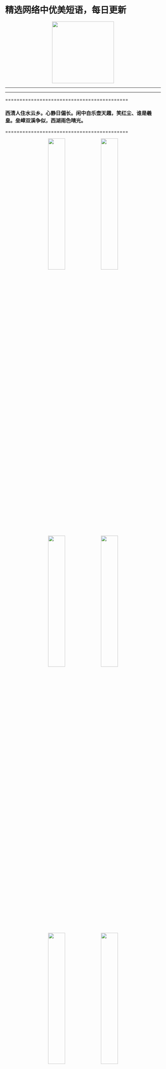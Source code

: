  # 精选网络中优美短语，每日更新

<p align="center">
  <a href="https://github.com/xxjwxc/PoetryRhyme">
    <img src="img/logo/logo2.jpg" width="200">
  </a>
</p>

-----------------------------------



-----------------------------------
===========================================
### 西清人住水云乡。心静日偏长。闲中自乐壶天趣，笑红尘、谁是羲皇。垒嶂双溪争似，西湖雨色晴光。 ​
===========================================

<p align="center" margin: 0 auto;>
<img src="http://wx4.sinaimg.cn/large/006qmtKlly1gdtgdzkemyj30j60ct77p.jpg" width=33%>
<img src="http://wx4.sinaimg.cn/large/006qmtKlly1gdtgdzt494j30j60cu0v7.jpg" width=33%>
<img src="http://wx4.sinaimg.cn/large/006qmtKlly1gdtgdzlfmcj30j60cvwhv.jpg" width=33%>
<img src="http://wx4.sinaimg.cn/large/006qmtKlly1gdtgdzuijxj30j60cv77u.jpg" width=33%>
<img src="http://wx4.sinaimg.cn/large/006qmtKlly1gdtgdzlp6wj30j60ctwj4.jpg" width=33%>
<img src="http://wx4.sinaimg.cn/large/006qmtKlly1gdtgdzlg31j30j60cy78x.jpg" width=33%>
<img src="http://wx4.sinaimg.cn/large/006qmtKlly1gdtgdzp45pj30j60cpn1u.jpg" width=33%>
<img src="http://wx4.sinaimg.cn/large/006qmtKlly1gdtgdzpeyej30j60crq5g.jpg" width=33%>
<img src="http://wx4.sinaimg.cn/large/006qmtKlly1gdtgdzrlyfj30j60czgpl.jpg" width=33%>
</p>
<font color=red size=1>2020-04-15 10:20:03 </font>

-----------------------------------

-----------------------------------
===========================================
### 柳丝烟雨，朦胧楼阁。 ​
===========================================

<p align="center" margin: 0 auto;>
<img src="http://wx4.sinaimg.cn/large/006qmtKlly1gdtgcp3ak3j30j60coju5.jpg" width=33%>
<img src="http://wx4.sinaimg.cn/large/006qmtKlly1gdtgcp50srj30ec0lvtcv.jpg" width=33%>
<img src="http://wx4.sinaimg.cn/large/006qmtKlly1gdtgcp3y23j30j60ct418.jpg" width=33%>
<img src="http://wx4.sinaimg.cn/large/006qmtKlly1gdtgcp4iu5j30j60cq76v.jpg" width=33%>
<img src="http://wx4.sinaimg.cn/large/006qmtKlly1gdtgcp33i5j30j60coq55.jpg" width=33%>
<img src="http://wx4.sinaimg.cn/large/006qmtKlly1gdtgcp3dnhj30j60cxmzt.jpg" width=33%>
<img src="http://wx4.sinaimg.cn/large/006qmtKlly1gdtgcp93guj30e90lp0xe.jpg" width=33%>
<img src="http://wx4.sinaimg.cn/large/006qmtKlly1gdtgcp9liqj30j60cnju1.jpg" width=33%>
<img src="http://wx4.sinaimg.cn/large/006qmtKlly1gdtgcpbqr0j30j60cun1f.jpg" width=33%>
</p>
<font color=red size=1>2020-04-15 08:20:03 </font>

-----------------------------------

-----------------------------------
===========================================
### 云山叠叠几千重，幽谷路深绝人踪。
### 碧涧清流多胜境，时来鸟语合人心。
### [心]早安[心] ​
===========================================

<p align="center" margin: 0 auto;>
<img src="http://wx1.sinaimg.cn/large/006qmtKlly1gdtgawwbl6j30j60hjtgf.jpg" width=33%>
<img src="http://wx1.sinaimg.cn/large/006qmtKlly1gdtgawjsp1j30j60pcwnc.jpg" width=33%>
<img src="http://wx1.sinaimg.cn/large/006qmtKlly1gdtgawmocpj30j60sqn82.jpg" width=33%>
<img src="http://wx1.sinaimg.cn/large/006qmtKlly1gdtgavskn5j30j60l4wmk.jpg" width=33%>
<img src="http://wx1.sinaimg.cn/large/006qmtKlly1gdtgavrx4aj30j6157tfd.jpg" width=33%>
<img src="http://wx1.sinaimg.cn/large/006qmtKlly1gdtgavv6y3j30j60t0wq4.jpg" width=33%>
<img src="http://wx1.sinaimg.cn/large/006qmtKlly1gdtgavzrm4j30j60wt7ij.jpg" width=33%>
<img src="http://wx1.sinaimg.cn/large/006qmtKlly1gdtgaw11njj30j60nytk0.jpg" width=33%>
<img src="http://wx1.sinaimg.cn/large/006qmtKlly1gdtgaw1fugj30j60sl0x7.jpg" width=33%>
</p>
<font color=red size=1>2020-04-15 06:20:03 </font>

-----------------------------------

-----------------------------------
===========================================
### 去岁看花曾冒雨，今年冒雨复看花。[月亮]晚安[月亮] ​
===========================================

<p align="center" margin: 0 auto;>
<img src="http://wx1.sinaimg.cn/large/006qmtKlly1gdsb3vpl4sj30j60csju6.jpg" width=33%>
<img src="http://wx1.sinaimg.cn/large/006qmtKlly1gdsb3vxljsj30j60cs40n.jpg" width=33%>
<img src="http://wx1.sinaimg.cn/large/006qmtKlly1gdsb3w0gv5j30j60csadl.jpg" width=33%>
<img src="http://wx1.sinaimg.cn/large/006qmtKlly1gdsb3vq8grj30j60csgp9.jpg" width=33%>
<img src="http://wx1.sinaimg.cn/large/006qmtKlly1gdsb3w6btlj30j60csjum.jpg" width=33%>
<img src="http://wx1.sinaimg.cn/large/006qmtKlly1gdsb3vrz78j30j60cjtcs.jpg" width=33%>
<img src="http://wx1.sinaimg.cn/large/006qmtKlly1gdsb3vzxmxj30iz0sg7bf.jpg" width=33%>
<img src="http://wx1.sinaimg.cn/large/006qmtKlly1gdsb3w0k1pj30j60cstc7.jpg" width=33%>
<img src="http://wx1.sinaimg.cn/large/006qmtKlly1gdsb3w2nqyj30j60csmzb.jpg" width=33%>
</p>
<font color=red size=1>2020-04-14 22:20:03 </font>

-----------------------------------

-----------------------------------
===========================================
### #好书推荐# 【八大文学名家作品】鲁迅+萧红+朱自清+冰心+沈从文+老舍+叶圣陶+汪曾祺 http://t.cn/A6wMZ8jT ​
===========================================

<p align="center" margin: 0 auto;>
<img src="http://wx3.sinaimg.cn/large/006qmtKlly1gdtkik07z5j30m80m8wof.jpg" width=33%>
<img src="http://wx3.sinaimg.cn/large/006qmtKlly1gdtkik1r46j30m80m87g7.jpg" width=33%>
<img src="http://wx3.sinaimg.cn/large/006qmtKlly1gdtkik5axvj30m80m8gxf.jpg" width=33%>
</p>
<font color=red size=1>2020-04-14 20:30:09 </font>

-----------------------------------

-----------------------------------
===========================================
### 京国多年情尽改，忽听春雨忆江南。 ​
===========================================

<p align="center" margin: 0 auto;>
<img src="http://wx3.sinaimg.cn/large/006qmtKlly1gdsb2ioqnjj30j609ugmu.jpg" width=33%>
<img src="http://wx3.sinaimg.cn/large/006qmtKlly1gdsb2iw8k6j30il0b5adb.jpg" width=33%>
<img src="http://wx3.sinaimg.cn/large/006qmtKlly1gdsb2j553nj30d50hwn2j.jpg" width=33%>
<img src="http://wx3.sinaimg.cn/large/006qmtKlly1gdsb2j0ey9j30j60r1jww.jpg" width=33%>
<img src="http://wx3.sinaimg.cn/large/006qmtKlly1gdsb2ip94pj30j60csmyt.jpg" width=33%>
<img src="http://wx3.sinaimg.cn/large/006qmtKlly1gdsb2irrfej30hz0bb41l.jpg" width=33%>
<img src="http://wx3.sinaimg.cn/large/006qmtKlly1gdsb2iu55jj30j60rj0w1.jpg" width=33%>
<img src="http://wx3.sinaimg.cn/large/006qmtKlly1gdsb2itnpdj30j60csacj.jpg" width=33%>
<img src="http://wx3.sinaimg.cn/large/006qmtKlly1gdsb2ixgu1j30j60cstar.jpg" width=33%>
</p>
<font color=red size=1>2020-04-14 18:20:03 </font>

-----------------------------------

-----------------------------------
===========================================
### 花气香诸寺，湖光湿半城。 ​
===========================================

<p align="center" margin: 0 auto;>
<img src="http://wx3.sinaimg.cn/large/006qmtKlly1gdsb14li53j30j60kb45a.jpg" width=33%>
<img src="http://wx3.sinaimg.cn/large/006qmtKlly1gdsb14tz4pj30j60ctgqh.jpg" width=33%>
<img src="http://wx3.sinaimg.cn/large/006qmtKlly1gdsb14uiruj30j60ctjw1.jpg" width=33%>
<img src="http://wx3.sinaimg.cn/large/006qmtKlly1gdsb14k5qqj30j60cr0wz.jpg" width=33%>
<img src="http://wx3.sinaimg.cn/large/006qmtKlly1gdsb14nfpdj30j60dstdn.jpg" width=33%>
<img src="http://wx3.sinaimg.cn/large/006qmtKlly1gdsb14kk3kj30j60cr0wj.jpg" width=33%>
<img src="http://wx3.sinaimg.cn/large/006qmtKlly1gdsb14qhphj30j60ct43a.jpg" width=33%>
<img src="http://wx3.sinaimg.cn/large/006qmtKlly1gdsb14qf05j30j60cs76w.jpg" width=33%>
<img src="http://wx3.sinaimg.cn/large/006qmtKlly1gdsb14tzuvj30j60y2dls.jpg" width=33%>
</p>
<font color=red size=1>2020-04-14 16:20:03 </font>

-----------------------------------

-----------------------------------
===========================================
### 草木摇落，幽兰独芳 ​
===========================================

<p align="center" margin: 0 auto;>
<img src="http://wx3.sinaimg.cn/large/006qmtKlly1gdsazqr33bj30j60cuwfv.jpg" width=33%>
<img src="http://wx3.sinaimg.cn/large/006qmtKlly1gdsazqrhc3j30j60cujt8.jpg" width=33%>
<img src="http://wx3.sinaimg.cn/large/006qmtKlly1gdsazqrdswj30j60cuabg.jpg" width=33%>
<img src="http://wx3.sinaimg.cn/large/006qmtKlly1gdsazqrk8zj30j60cuta9.jpg" width=33%>
<img src="http://wx3.sinaimg.cn/large/006qmtKlly1gdsazqrxt1j30j60cuaby.jpg" width=33%>
<img src="http://wx3.sinaimg.cn/large/006qmtKlly1gdsazqykugj30j60cumym.jpg" width=33%>
<img src="http://wx3.sinaimg.cn/large/006qmtKlly1gdsazqxj34j30j60cutaf.jpg" width=33%>
<img src="http://wx3.sinaimg.cn/large/006qmtKlly1gdsazqxlz6j30j60cudhk.jpg" width=33%>
<img src="http://wx3.sinaimg.cn/large/006qmtKlly1gdsazqxpo0j30j60cudhz.jpg" width=33%>
</p>
<font color=red size=1>2020-04-14 14:20:03 </font>

-----------------------------------

-----------------------------------
===========================================
### 竹林能清幽，岩窦富奇伟。 ​
===========================================

<p align="center" margin: 0 auto;>
<img src="http://wx4.sinaimg.cn/large/006qmtKlly1gdsap5y2y4j30j60btdgp.jpg" width=33%>
<img src="http://wx4.sinaimg.cn/large/006qmtKlly1gdsap5njowj30j60cr74t.jpg" width=33%>
<img src="http://wx4.sinaimg.cn/large/006qmtKlly1gdsap5nwozj30j60cst9a.jpg" width=33%>
<img src="http://wx4.sinaimg.cn/large/006qmtKlly1gdsap5o43nj30j60cswfm.jpg" width=33%>
<img src="http://wx4.sinaimg.cn/large/006qmtKlly1gdsap6000vj30j60e7tcp.jpg" width=33%>
<img src="http://wx4.sinaimg.cn/large/006qmtKlly1gdsap5nrudj30j60cs755.jpg" width=33%>
<img src="http://wx4.sinaimg.cn/large/006qmtKlly1gdsap5s99tj30j60csabv.jpg" width=33%>
<img src="http://wx4.sinaimg.cn/large/006qmtKlly1gdsap5t2o5j30j60csq4c.jpg" width=33%>
<img src="http://wx4.sinaimg.cn/large/006qmtKlly1gdsap5rvmmj30j60csdgi.jpg" width=33%>
</p>
<font color=red size=1>2020-04-14 12:20:03 </font>

-----------------------------------




-----------------------------------
===========================================
### 微雨小庭春寂寞，燕飞莺语隔帘栊 ​
===========================================

<p align="center" margin: 0 auto;>
<img src="http://wx1.sinaimg.cn/large/006qmtKlly1gdsamhwx9cj30j60c9tb5.jpg" width=33%>
<img src="http://wx1.sinaimg.cn/large/006qmtKlly1gdsamhvx5sj30j60ah75a.jpg" width=33%>
<img src="http://wx1.sinaimg.cn/large/006qmtKlly1gdsami318jj30j60aht9j.jpg" width=33%>
<img src="http://wx1.sinaimg.cn/large/006qmtKlly1gdsamhwlejj30j60aht9u.jpg" width=33%>
<img src="http://wx1.sinaimg.cn/large/006qmtKlly1gdsamhw5ihj30j60ahmy0.jpg" width=33%>
<img src="http://wx1.sinaimg.cn/large/006qmtKlly1gdsamhw3f0j30j60ah758.jpg" width=33%>
<img src="http://wx1.sinaimg.cn/large/006qmtKlly1gdsamhzilfj30j60ahgm8.jpg" width=33%>
<img src="http://wx1.sinaimg.cn/large/006qmtKlly1gdsami1pa2j30j60ah3zg.jpg" width=33%>
<img src="http://wx1.sinaimg.cn/large/006qmtKlly1gdsami1tbvj30j60aht9i.jpg" width=33%>
</p>
<font color=red size=1>2020-04-14 08:20:03 </font>

-----------------------------------

-----------------------------------
===========================================
### 宜烟宜雨又宜风，拂水藏村复间松。[心]早安[心] ​
===========================================

<p align="center" margin: 0 auto;>
<img src="http://wx3.sinaimg.cn/large/006qmtKlly1gdsaleipccj30j60djq4v.jpg" width=33%>
<img src="http://wx3.sinaimg.cn/large/006qmtKlly1gdsalf25qwj30j60csacc.jpg" width=33%>
<img src="http://wx3.sinaimg.cn/large/006qmtKlly1gdsalekc4kj30j60csq4u.jpg" width=33%>
<img src="http://wx3.sinaimg.cn/large/006qmtKlly1gdsaleiiamj30j60csabi.jpg" width=33%>
<img src="http://wx3.sinaimg.cn/large/006qmtKlly1gdsalej7bkj30j60bnac9.jpg" width=33%>
<img src="http://wx3.sinaimg.cn/large/006qmtKlly1gdsaleisknj30j60csdhi.jpg" width=33%>
<img src="http://wx3.sinaimg.cn/large/006qmtKlly1gdsalezyypj30j60hq470.jpg" width=33%>
<img src="http://wx3.sinaimg.cn/large/006qmtKlly1gdsaleofdkj30j60csq4y.jpg" width=33%>
<img src="http://wx3.sinaimg.cn/large/006qmtKlly1gdsaleyb1pj30j60csdig.jpg" width=33%>
</p>
<font color=red size=1>2020-04-14 06:20:03 </font>

-----------------------------------

-----------------------------------
===========================================
### 月出鸟栖尽，寂然坐空林。
### 是时心境闲，可以弹素琴。 
### [月亮]晚安[月亮] ​
===========================================

<p align="center" margin: 0 auto;>
<img src="http://wx1.sinaimg.cn/large/006qmtKlly1gdr4w70ar7j30j60c5goa.jpg" width=33%>
<img src="http://wx1.sinaimg.cn/large/006qmtKlly1gdr4w73654j30j60gg0ui.jpg" width=33%>
<img src="http://wx1.sinaimg.cn/large/006qmtKlly1gdr4w75ppaj30he0c8q3e.jpg" width=33%>
<img src="http://wx1.sinaimg.cn/large/006qmtKlly1gdr4w6zus6j30go0jst9f.jpg" width=33%>
<img src="http://wx1.sinaimg.cn/large/006qmtKlly1gdr4w6zvk9j30g60aymy9.jpg" width=33%>
<img src="http://wx1.sinaimg.cn/large/006qmtKlly1gdr4w70jutj30go0gojsv.jpg" width=33%>
<img src="http://wx1.sinaimg.cn/large/006qmtKlly1gdr4w72sxuj30fz0fht95.jpg" width=33%>
<img src="http://wx1.sinaimg.cn/large/006qmtKlly1gdr4w751g4j30go0bct9o.jpg" width=33%>
<img src="http://wx1.sinaimg.cn/large/006qmtKlly1gdr4w75tatj30cg08c74g.jpg" width=33%>
</p>
<font color=red size=1>2020-04-13 22:20:03 </font>

-----------------------------------

-----------------------------------
===========================================
### 【正版全集】四大名著全套原著正版，三国演义+水浒传+西游记+红楼梦，白话文必读世界名著小说 http://t.cn/A6wcSxiF ​
===========================================

<p align="center" margin: 0 auto;>
<img src="http://wx1.sinaimg.cn/large/006qmtKlly1gdsehyp8uuj30m80m8gvf.jpg" width=33%>
<img src="http://wx1.sinaimg.cn/large/006qmtKlly1gdsehyo2txj30m80m812j.jpg" width=33%>
<img src="http://wx1.sinaimg.cn/large/006qmtKlly1gdsehymiwcj30m80m8ajp.jpg" width=33%>
</p>
<font color=red size=1>2020-04-13 20:16:14 </font>

-----------------------------------

-----------------------------------
===========================================
### 夕阳欲暝归扁舟，梵磬一声荡兰桨。 ​
===========================================

<p align="center" margin: 0 auto;>
<img src="http://wx2.sinaimg.cn/large/006qmtKlly1gdr4u7jql4j30j60cs406.jpg" width=33%>
<img src="http://wx2.sinaimg.cn/large/006qmtKlly1gdr4u7gbwej30j60sr0xj.jpg" width=33%>
<img src="http://wx2.sinaimg.cn/large/006qmtKlly1gdr4u7dq81j30j60cstaf.jpg" width=33%>
<img src="http://wx2.sinaimg.cn/large/006qmtKlly1gdr4u7dl6hj30j60ebt95.jpg" width=33%>
<img src="http://wx2.sinaimg.cn/large/006qmtKlly1gdr4u7jjvrj30ir0xcgsk.jpg" width=33%>
<img src="http://wx2.sinaimg.cn/large/006qmtKlly1gdr4u7nb4kj30j60j6goa.jpg" width=33%>
<img src="http://wx2.sinaimg.cn/large/006qmtKlly1gdr4u7i0hrj30j60cs752.jpg" width=33%>
<img src="http://wx2.sinaimg.cn/large/006qmtKlly1gdr4u7ld3ej30j60srdhp.jpg" width=33%>
<img src="http://wx2.sinaimg.cn/large/006qmtKlly1gdr4u7lu8xj30j60csab2.jpg" width=33%>
</p>
<font color=red size=1>2020-04-13 18:20:03 </font>

-----------------------------------

-----------------------------------
===========================================
### 轻吟一句情话，执笔一幅情画。 绽放一地情花，覆盖一片青瓦。 共饮一杯清茶，同研一碗青砂。 ​​​​
===========================================

<p align="center" margin: 0 auto;>
<img src="http://wx2.sinaimg.cn/large/006qmtKlly1gdr4spp612j30c80ibq4n.jpg" width=33%>
<img src="http://wx2.sinaimg.cn/large/006qmtKlly1gdr4spw1mbj30c80hst9k.jpg" width=33%>
<img src="http://wx2.sinaimg.cn/large/006qmtKlly1gdr4spo42aj30c80850t5.jpg" width=33%>
<img src="http://wx2.sinaimg.cn/large/006qmtKlly1gdr4spxtz0j30c8085wep.jpg" width=33%>
<img src="http://wx2.sinaimg.cn/large/006qmtKlly1gdr4spnx3cj30c8085glx.jpg" width=33%>
<img src="http://wx2.sinaimg.cn/large/006qmtKlly1gdr4spof9oj30c80icq3v.jpg" width=33%>
<img src="http://wx2.sinaimg.cn/large/006qmtKlly1gdr4spu8w8j30c80icmzy.jpg" width=33%>
<img src="http://wx2.sinaimg.cn/large/006qmtKlly1gdr4spteusj30c80icjrz.jpg" width=33%>
<img src="http://wx2.sinaimg.cn/large/006qmtKlly1gdr4spxxapj30c80gajsp.jpg" width=33%>
</p>
<font color=red size=1>2020-04-13 16:20:03 </font>

-----------------------------------

-----------------------------------
===========================================
### 那些一出口就会令人惊艳的古文？ ​
===========================================

<p align="center" margin: 0 auto;>
<img src="http://wx2.sinaimg.cn/large/006qmtKlly1gdr4rfxqevj30c834pjx0.jpg" width=33%>
<img src="http://wx2.sinaimg.cn/large/006qmtKlly1gdr4rfp4cbj30c8276dj7.jpg" width=33%>
<img src="http://wx2.sinaimg.cn/large/006qmtKlly1gdr4rfwoftj30c82k4wiw.jpg" width=33%>
<img src="http://wx2.sinaimg.cn/large/006qmtKlly1gdr4rfp0cqj30c82emgpd.jpg" width=33%>
<img src="http://wx2.sinaimg.cn/large/006qmtKlly1gdr4rfon1bj30c82fbq69.jpg" width=33%>
<img src="http://wx2.sinaimg.cn/large/006qmtKlly1gdr4rfz79aj30c82k341y.jpg" width=33%>
<img src="http://wx2.sinaimg.cn/large/006qmtKlly1gdr4rfvapgj30c82a476i.jpg" width=33%>
<img src="http://wx2.sinaimg.cn/large/006qmtKlly1gdr4rfvwmdj30c829476u.jpg" width=33%>
<img src="http://wx2.sinaimg.cn/large/006qmtKlly1gdr4rfyowgj30c82pzgqh.jpg" width=33%>
</p>
<font color=red size=1>2020-04-13 14:20:03 </font>

-----------------------------------

-----------------------------------
===========================================
### 浅水之中潮湿地，婀娜芦苇一丛丛；
### 迎风摇曳多姿态，质朴无华野趣浓。
### --------------------《咏芦苇》 ​​​​
===========================================

<p align="center" margin: 0 auto;>
<img src="http://wx4.sinaimg.cn/large/006qmtKlly1gdr4q0ozkgj30c80853zk.jpg" width=33%>
<img src="http://wx4.sinaimg.cn/large/006qmtKlly1gdr4q0gxixj30c807sgmh.jpg" width=33%>
<img src="http://wx4.sinaimg.cn/large/006qmtKlly1gdr4q0h27nj30c8085wfg.jpg" width=33%>
<img src="http://wx4.sinaimg.cn/large/006qmtKlly1gdr4q0ydfkj30c80icjul.jpg" width=33%>
<img src="http://wx4.sinaimg.cn/large/006qmtKlly1gdr4q0pfffj30c8085jsn.jpg" width=33%>
<img src="http://wx4.sinaimg.cn/large/006qmtKlly1gdr4q0i4scj30c8085aat.jpg" width=33%>
<img src="http://wx4.sinaimg.cn/large/006qmtKlly1gdr4q0l0jvj30c80ictc2.jpg" width=33%>
<img src="http://wx4.sinaimg.cn/large/006qmtKlly1gdr4q0sncyj30c807ljsr.jpg" width=33%>
<img src="http://wx4.sinaimg.cn/large/006qmtKlly1gdr4q0stu1j30c8085dh2.jpg" width=33%>
</p>
<font color=red size=1>2020-04-13 12:20:03 </font>

-----------------------------------

-----------------------------------
===========================================
### 此景只应闲客管，瘿黎轻盖日徐徐。 ​
===========================================

<p align="center" margin: 0 auto;>
<img src="http://wx2.sinaimg.cn/large/006qmtKlly1gdr4mbpmonj30j60cqdim.jpg" width=33%>
<img src="http://wx2.sinaimg.cn/large/006qmtKlly1gdr4mbz83ej30j60ccwiv.jpg" width=33%>
<img src="http://wx2.sinaimg.cn/large/006qmtKlly1gdr4mbpju7j30j60cs41v.jpg" width=33%>
<img src="http://wx2.sinaimg.cn/large/006qmtKlly1gdr4mbo77mj30j60cqgo3.jpg" width=33%>
<img src="http://wx2.sinaimg.cn/large/006qmtKlly1gdr4mc14vdj30ix0cqdl6.jpg" width=33%>
<img src="http://wx2.sinaimg.cn/large/006qmtKlly1gdr4mbqpqtj30j60cc78f.jpg" width=33%>
<img src="http://wx2.sinaimg.cn/large/006qmtKlly1gdr4mbt5cij30j60cnq73.jpg" width=33%>
<img src="http://wx2.sinaimg.cn/large/006qmtKlly1gdr4mbwk58j30j60cgn0r.jpg" width=33%>
<img src="http://wx2.sinaimg.cn/large/006qmtKlly1gdr4mbtrixj30j60cqwj6.jpg" width=33%>
</p>
<font color=red size=1>2020-04-13 10:20:03 </font>

-----------------------------------





## [更多](BACKUP.md)

